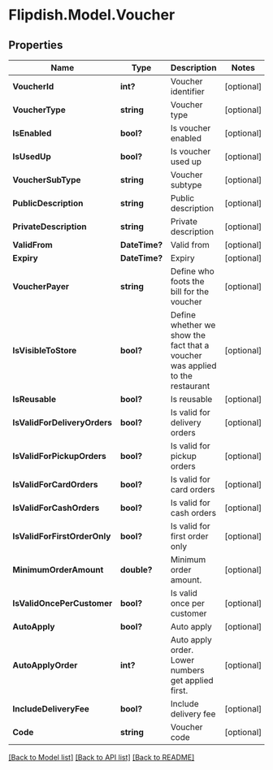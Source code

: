 # Flipdish.Model.Voucher
## Properties

Name | Type | Description | Notes
------------ | ------------- | ------------- | -------------
**VoucherId** | **int?** | Voucher identifier | [optional] 
**VoucherType** | **string** | Voucher type | [optional] 
**IsEnabled** | **bool?** | Is voucher enabled | [optional] 
**IsUsedUp** | **bool?** | Is voucher used up | [optional] 
**VoucherSubType** | **string** | Voucher subtype | [optional] 
**PublicDescription** | **string** | Public description | [optional] 
**PrivateDescription** | **string** | Private description | [optional] 
**ValidFrom** | **DateTime?** | Valid from | [optional] 
**Expiry** | **DateTime?** | Expiry | [optional] 
**VoucherPayer** | **string** | Define who foots the bill for the voucher | [optional] 
**IsVisibleToStore** | **bool?** | Define whether we show the fact that a voucher was applied to the restaurant | [optional] 
**IsReusable** | **bool?** | Is reusable | [optional] 
**IsValidForDeliveryOrders** | **bool?** | Is valid for delivery orders | [optional] 
**IsValidForPickupOrders** | **bool?** | Is valid for pickup orders | [optional] 
**IsValidForCardOrders** | **bool?** | Is valid for card orders | [optional] 
**IsValidForCashOrders** | **bool?** | Is valid for cash orders | [optional] 
**IsValidForFirstOrderOnly** | **bool?** | Is valid for first order only | [optional] 
**MinimumOrderAmount** | **double?** | Minimum order amount. | [optional] 
**IsValidOncePerCustomer** | **bool?** | Is valid once per customer | [optional] 
**AutoApply** | **bool?** | Auto apply | [optional] 
**AutoApplyOrder** | **int?** | Auto apply order.  Lower numbers get applied first. | [optional] 
**IncludeDeliveryFee** | **bool?** | Include delivery fee | [optional] 
**Code** | **string** | Voucher code | [optional] 

[[Back to Model list]](../README.md#documentation-for-models) [[Back to API list]](../README.md#documentation-for-api-endpoints) [[Back to README]](../README.md)

